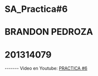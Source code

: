 # SA_Practica#6
# BRANDON PEDROZA

# 201314079
-*-*-*-*-*-*-
Video en Youtube: [PRACTICA #6](https://youtu.be/ET_EOQ_3Qm0)
